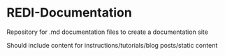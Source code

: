# REDI-Documentation
Repository for .md documentation files to create a documentation site

Should include content for instructions/tutorials/blog posts/static content
